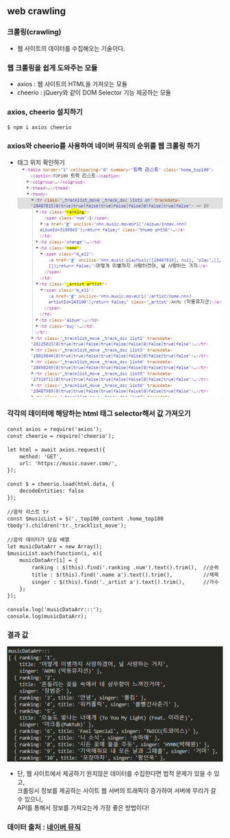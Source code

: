 ## web crawling  

### 크롤링(crawling)  
- 웹 사이트의 데이터를 수집해오는 기술이다.  

### 웹 크롤링을 쉽게 도와주는 모듈  
- axios : 웹 사이트의 HTML을 가져오는 모듈  
- cheerio : jQuery와 같이 DOM Selector 기능 제공하는 모듈  

### axios, cheerio 설치하기  
```
$ npm i axios cheerio
```

### axios와 cheerio를 사용하여 네이버 뮤직의 순위를 웹 크롤링 하기  
- 태그 위치 확인하기  
![img1](./img/1.png)  
  
### 각각의 데이터에 해당하는 html 태그 selector해서 값 가져오기
```
const axios = require('axios');
const cheerio = require('cheerio');

let html = await axios.request({
    method: 'GET',
    url: 'https://music.naver.com/',
});

const $ = cheerio.load(html.data, {
    decodeEntities: false
});

//음악 리스트 tr
const $musicList = $('._top100_content .home_top100 tbody').children('tr._tracklist_move');

//음악 데이터가 담길 배열
let musicDataArr = new Array();
$musicList.each(function(i, e){
    musicDataArr[i] = {
        ranking : $(this).find('.ranking .num').text().trim(),  //순위
        title : $(this).find('.name a').text().trim(),          //제목
        singer : $(this).find('._artist a').text().trim(),      //가수
    };
});

console.log('musicDataArr:::');
console.log(musicDataArr);
```

### 결과 값
![img2](./img/2.png)  
  
  
- 단, 웹 사이트에서 제공하기 원치않은 데이터를 수집한다면 법적 문제가 있을 수 있고,  
  크롤링시 정보를 제공하는 사이트 웹 서버의 트래픽이 증가하여 서버에 무리가 갈 수 있으니,  
  API를 통해서 정보를 가져오는게 가장 좋은 방법이다!  
  
  
### 데이터 출처 : [네이버 뮤직](https://music.naver.com/)